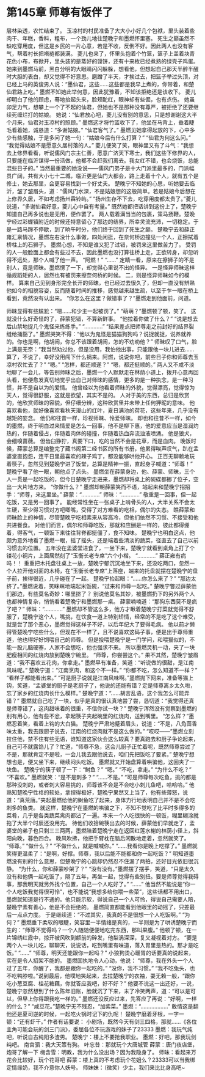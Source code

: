 # 第145章 师尊有饭伴了
层林染透，农忙结束了。
玉凉村的村民准备了大大小小好几个包袱，里头装着些肉干、年糕，香料，粗布，一个劲儿地往楚晚宁和墨燃怀里塞。
死生之巅虽然不缺吃穿用度，但这是乡民的一片心意，若是不收，反倒不好。因此两人也没有客气，帮着村长把褡裢都装满。
菱儿也来了，怀里头抱着个竹篮，篮子上盖着块青花色小布，布掀开，里头装的是蒸好的馍饼，还有十来枚已经煮熟的绿壳子鸡蛋。
她来到墨燃马前，黑白分明的大眼睛闪闪躲躲，想看他，但想起自己那天半醉半醒时大胆的表白，却又觉得不好意思。磨蹭了半天，才挨过去，把篮子举过头顶，对已经上马的英俊男人说：“墨仙君，这些……这些都是我早上煮的，你带着，和楚仙君路上吃。”
墨燃不知她此举何意，因此犹豫着，不知该拒绝还是该收下。
菱儿却明白了他的顾虑，蓦地抬起头来，脸颊酡红，眼神却有些倔，也有点伤。
她虽卯足力气，想攀上一个了不起的仙君，但她也不是那种没有尊严，被拒绝了还要继续死缠烂打的姑娘。
她说：“仙君放心吧，菱儿没有别的意思，只是想谢谢这大半个月来，仙君对玉凉村的照顾。”
墨燃这才将竹篮收下了，他坐在马背上，垂着睫毛看着她，诚恳道：“多谢姑娘。”
“仙君客气了。”
墨燃见她拿得起放的下，心中多少有些感触，于是多问了她一句：“姑娘今后有什么打算？”
“仙君为何这么问。”
“我觉得姑娘不是愿意久居村落的人。”
菱儿便笑了笑，眼神里又有了斗气：“我想去上修界看看，听说儒风门宗主仁善，愿意广济天下寒士，我们这些下修界的人，只要能在临沂谋得一份活做，他都不会赶我们离去。我女红不错，也会烧饭，总能混些日子的。”
当然最重要的她没说——儒风门弟子是十大门派里最多的，门派幅员广阔，共有大小七十二城，临沂更是仙门大都会，路上走着十个人，就有五个是修士，她去那里，会更容易找到一个好丈夫。
楚晚宁不知她的心思，听她要去临沂，皱了皱眉头，道：“儒风门水深，不是姑娘想的这般简单。若是姑娘今后想在上修界久居，不如考虑扬州霖铃屿。”
“扬州生存不下去，吃穿用度都太贵了。”菱儿说道，“多谢仙君好意，菱儿心中自有考量。”
既然她都把话讲到这份上了，楚晚宁知道自己再多说也是无用，便作罢了。
两人载着满当当的包裹，策马扬鞭。楚晚宁经过彩蝶镇附近的时候还特意留心了那边的结界，所幸灵流充沛，一切稳定。于是一路马蹄不停歇，到了晌午时分，他们终于回到了死生之巅。
楚晚宁去和薛正雍汇禀情况，墨燃左右没什么事做，四处闲逛，在奈何桥边撞见一个人，正擦拭着桥柱上的石狮子。
墨燃心想，不知是谁又犯了过错，被罚来这里做苦力了。
受罚的人一般脸面上都会有些过不去，因此墨燃也没打算往桥上走，正欲转身，却忽听得不远处，那个人喊了他一声。
“阿燃！”
“……”
定睛一看，原来在擦狮子的不是别人，竟是师昧。墨燃愣了一下，却觉得心里说不出的怪异。
一是怪异师昧这样循规蹈矩的人，居然也有被罚来擦奈何桥的时候。
二，则是怪异师昧如今的模样。
算来自己见到身形完全长开的师昧，也已经过去很久了，但却一直没有辨熟他如今的相貌容姿，反而随着时间的推移，感觉越来越生疏，以至于乍一眼在桥上看到，竟然没有认出来。
“你怎么在这里？做错事了？”墨燃走到他面前，问道。

师昧显得有些尴尬：“嗯……和少主一起被罚了。”
“萌萌？”墨燃顿了顿，笑了。
这就没什么好奇怪的了，薛蒙犯错，不算新鲜事。
“他拉着你做了什么？”
“说是想去后山禁地捉几个鬼怪来练练手。”
“…………”
“结果差点把师尊走之前封好的结界裂缝给捅豁了。”
墨燃哭笑不得：“他以为鬼怪是猫猫狗狗吗？说捉就捉，说养就养的。你也是啊，他胡闹，你总不该跟着胡闹，怎的不劝劝他？”
师昧叹了口气，脸上满是无奈：“我当然劝过他，但是没用，我怕他出事，只能跟他一块儿进去……算了，不说了，幸好没用闯下什么祸来。阿燃，说说你吧，前些日子你和师尊去玉凉村农忙去了？”
“嗯。”
“怎样，都还顺遂？”
“嗯，都还挺顺的。”
两人又不咸不淡地聊了一会儿，等告别师昧之后，墨燃一个人默默走在林荫小道上，拨开心意再回头看，他便愈发真切地觉乎出自己对师昧的感情，更多的是一种执念，是一种习惯，并不是自以为的爱情。
他曾经以为他看着师昧的外貌，觉得漂亮，觉得惊为天人，觉得很舒服，这就是欲望，其实不是的。
人对于美的东西，总归是欣赏的，他欣赏师昧的容貌，但仔细分辨，这种欣赏里并未带上任何狎昵的意味。
他喜欢看他，就好像喜欢看秋天漫山的红叶，夏日满池的荷花，这些年来，几乎没有越矩的妄念。
他仍和往昔一样，珍视师昧、怜爱师昧。
却也和往昔不一样，如今的墨燃，终于明白过来情爱是怎么一回事，他不是柳下惠，他的爱意应当是湿润灼热的，伴随着侵占，伴随着肉体的碰撞，伴随着热血奔流浊液喷涌。
他是狼犬，会细嗅蔷薇。
但齿臼狰狞，真要下口，吃的当然不会是花草，而是血肉。
晚饭时候，薛蒙总算是编整完了藏书阁第二经书区的所有书册，他累得唉声叹气，趴在孟婆堂直抱怨，连平日里最喜欢的辣子鸡丁，都没能够哄他开心。
正百无聊赖地玩着筷子，忽然见到楚晚宁进了饭堂，总算是精神一振，直起身子喊道：“师尊！”
楚晚宁看了他一眼，朝他点了点头。
墨燃坐在薛蒙身边，他、薛蒙、师昧，三个人一贯是一起吃饭的，但今日楚晚宁走进来，墨燃却将桌上的碗碟都挪了位子，空出一大片地方来。
“你做什么？”
墨燃却朝薛蒙笑而不语，站起来和楚晚宁招招手：“师尊，来这里坐。”
薛蒙：“…………”
师昧：“…………”
敬重是一回事，但一起吃饭，又是另一回事了。
能经常性坐在一张桌子上啃骨头的人，大半关系不会太生硬，至少得习惯对方吧唧嘴，受得了对方难看的吃相，偶尔的失态。
瞧薛蒙和师昧脸上的神情，尽管楚晚宁吃相素来从容高冷，但他们依然不习惯、不接受和他共进餐食。
对他们而言，偶尔和师尊吃饭，那就和应酬是一样的，彼此都得绷着，得客气，一顿饭下来往往背脊都挺僵了，食不知味。
楚晚宁也明白这点，他颇为意外地看了墨燃一眼，摇了摇头，还是端着些清淡的蔬菜，径直去了自己以前习惯去的位置。
五年没在孟婆堂进食了，一坐下来，楚晚宁就看到桌角上打了个镂花小铜片，上面居然刻了“玉衡长老专席”六个小楷。
“…………”
薛正雍有病吗！！
重重把木托盘往桌上一放，楚晚宁郁沉沉地坐下来，还没吃两口，忽然一个人拉开他对面的木椅，在“玉衡长老专席”上落座，端来的托盘就摆在楚晚宁的盘子前，挨得很近，几乎碰在了一起。
楚晚宁抬起眼：“……你怎么来了？”
“那边太挤了。”墨燃说着，笑眯眯地端起米饭碗，“过来和师尊一起吃。”
楚晚宁瞥过薛蒙他们那边，有些莫名奇妙：哪里挤了？
别说他莫名其妙，被墨燃扔下的另外两个人也都神情复杂，悄悄看着楚晚宁和墨燃那一桌。
薛蒙喃喃道：“那狗东西莫不是疯了吧？”
师昧：“…………”
墨燃却不管这么多，他方才瞅着楚晚宁打菜就觉得不舒服了，楚晚宁这个人，嘴挑，在饮食一道上特别矫情，经常的不是吃了这个难受，就是尝了那个恶心，墨燃觉得这样子不好，以后年纪大了要得毛病。
他以前才懒得管楚晚宁吃些什么，但现在不一样了，且不说喜欢这码子事，便是出于尊师重道，他也得好好饲喂自己的师尊。
但是投喂楚晚宁是一门学问，和喂猫似的，不能一股儿脑硬塞，人家不会想吃，他也强求不来。
所以墨燃灵机一动，夹了一块肥瘦相间的红烧肉放到楚晚宁碗里。
“师尊，你尝尝这个。”
果不其然，楚晚宁皱眉道：“我不喜欢五花肉，你拿走。”
墨燃早有准备，笑道：“听说做的很甜，是江南风味呢。”
楚晚宁道：“江南烹肉，和这个不一样。”
“你都不吃，怎么知道不一样？”
“看样子都能看出来。”
“可是厨子说就是江南风味啊。”墨燃抛下网来，准备等猫上钩，笑道，“孟婆堂的厨子是老厨子了，他说的还能有错？定是师尊离乡太久啦，忘了家乡的红烧肉长什么模样。”
楚晚宁道：“……胡言乱语，这个我怎么可能弄错？”
墨燃就自己吃了一块，似乎是真的很认真地尝了尝，恳切道：“我觉得还真是师尊错了，这肉甜味着的很重，不信你试一块？”
楚晚宁浑然没有觉察到墨燃的别有用心，他有些不忿，拿起筷子夹起碗里的红烧肉，送到嘴里。
“怎么样？”墨燃忍着笑，看着上钩的大白猫。
楚晚宁严肃地蹙着眉头，说道：“不是，八角茴香味太重，我去跟厨子说去，江南的红烧肉就不是这么做的。”
“哎哎——”墨燃立刻拉住他，禁不住有些无语，谁知道这家伙会这么较真？要真跑去和厨子争论起来，自己可不就露馅儿了？忙道，“师尊不急，这会儿厨子正忙着呢，既然师尊尝过了不是，那就肯定不是啦，一会儿我去跟他说去，咱们先把饭吃了要紧。”
楚晚宁想想也是，便又坐下来，继续闷头吃饭。
墨燃就又开始盘算着哄骗他，这回夹了一块鱼。
楚晚宁的筷子顿了一下：“鲥鱼？”
“嗯。”
“不吃，拿走。”
“为什么不吃？”
“不喜欢。”
墨燃就笑：“是不是刺多？”
“……不是。”
“可是师尊每次吃鱼，挑的都是那种没刺的，或者刺大容易挑的，师尊该不会是不会吃小刺儿鱼吧，哈哈哈。”
他熟知楚晚宁性格的软处，拿捏得极好，楚晚宁果然又上当了，他有些薄怒，说道：“真荒唐。”夹起墨燃给他的鲥鱼吃了起来，身体力行地表明自己并不是不会吃刺多的鱼类。
就这样，楚晚宁在墨燃的哄骗之下，不知不觉吃了比平时多得多的菜肴，几乎是各类蔬菜禽肉都沾了一遍。本来一个人吃很快的一顿饭，糊里糊涂就拖了大半个时辰还没用完。
待他们收拾碗筷出去的时候，薛蒙他们早就走了，孟婆堂的弟子也只剩三三两两，墨燃陪着楚晚宁走在返回红莲水榭的林荫小径上，斜阳向晚，暮色四合。
晚风吹拂，他把手臂枕在脑后闲散地走着，忽然就笑了。
“师尊。”
“做什么？”
“不做什么，就是喊喊你。”
“……我看你是晚上吃撑了。”
墨燃就笑得更温柔了：“是啊，好撑。师尊，我以后能不能都和你一起吃饭？”
明知道墨燃没有别的什么意思，但楚晚宁的心跳却仍然忍不住漏了两拍，还好目光依旧很沉静。
“为什么，你和薛蒙吵架了？”
“没有没有。”墨燃摆了摆手，笑道，“只是太久没有和他俩一起吃饭了，隔了五年，再坐一起，觉得有些别扭。要是师尊觉得我碍事，那我明天就另外找个位置，自己一个人吃好了。”
“……”
他当然不能说是“你一个人吃饭我觉得很可怜”，也不能说“我想多给你喂一些菜”，这些话都不用出口，墨燃就知道是行不通的。他只能示软，得说自己一个人可怜，得说自己需要人陪，楚晚宁素有善心，他是不会拒绝的。
墨燃简直都能看到他眼里的动摇了，只差最后一点点力度。
于是继续道：“不过其实，我真的不是很想一个人吃饭啊。”
“为何？”
墨燃垂下柔软的眼睫，笑容里一半情绪是真的，一半则是为了哄诱楚晚宁而生的：“师尊不觉得吗？一个人随随便便地吃完东西，那叫果腹。”
他顿了顿，在一片锦绣红霞中，掠开被风吹到额前的碎发，他梨涡深深，复又凝视着对方。
“要是两个人一块儿吃，聊聊天，说说话，吃到嘴里有味道，落入胃里是热的。那才是吃饭。”
“……”
“师尊，明天还能跟你一起吗？”
小狼狗烫心暖胃的话要真的说起来，实在是令人招架不能的。
墨燃固执地令人心动，他说：
“师尊，我在外头一个人过了五年，你醒了，我都是跟你一起吃的。”
“没你，我不习惯。”
“我不吃兔头，也不吃鸭脖啦。”说到最后，他噗地笑起来，去拉楚晚宁的衣袖，耍无赖一般，“跟你吃小葱豆腐、桂花糖藕，你就答应我吧，好不好？”
他要不说这一出还好，一说，楚晚宁忽然想到了什么陈年旧账，脸就沉了下来，末了冷笑两声，道：“可以是可以，但早上你得跟我吃一样的。”
墨燃还没反应过来，先答应了再说：“好啊，一样的什么？”
“咸豆花。”楚晚宁无不残忍，“加紫菜。”
墨燃：“………………”
敢情这是翻他还是夏司逆的时候，一起吃火锅时记下的仇呢！
楚晚宁磨着牙根，一字一顿：“还有虾干。”
作者有话要说：
小剧场，既然今天有剑三四格，那就……《各位主角可能会玩的剑三门派》，委屈各位不玩游戏的妹子了23333
墨燃：我玩气纯吧，听说自古纯阳多渣男。
楚晚宁：楼上不要抢我职业。
墨燃：好吧，那我玩剑纯吧。
南宫驷：我大天策有狗。
叶忘昔：那就玩个大唐城管
薛蒙：唐门夜店堡，炮哥了解一下
梅含雪：明教，我为什么没出场？因为我隐身了。
师昧：看起来万花会比较好，玩个花哥吧
薛蒙：楼上真的不考虑玩个花姐么？23333可以当我绑定情缘奶，我不介意你人妖号。
师妹妹：（微笑）少主，我们来比比身高吧~
